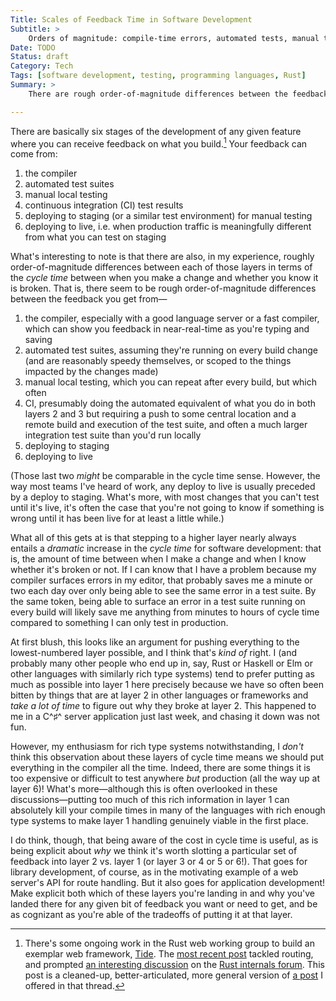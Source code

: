 ```yaml
---
Title: Scales of Feedback Time in Software Development
Subtitle: >
    Orders of magnitude: compile-time errors, automated tests, manual test, <abbr>CI</abbr>, staging, production.
Date: TODO
Status: draft
Category: Tech
Tags: [software development, testing, programming languages, Rust]
Summary: >
    There are rough order-of-magnitude differences between the feedback times for compile-time errors, automated tests, manual testing, <abbr>CI</abbr>, staging, and production.

---
```


There are basically six stages of the development of any given feature where you can receive feedback on what you build.[^1] Your feedback can come from:

1. the compiler
2. automated test suites
3. manual local testing
4. continuous integration (<abbr>CI</abbr>) test results
5. deploying to staging (or a similar test environment) for manual testing
6. deploying to live, i.e. when production traffic is meaningfully different from what you can test on staging

What's interesting to note is that there are also, in my experience, roughly order-of-magnitude differences between each of those layers in terms of the *cycle time* between when you make a change and whether you know it is broken. That is, there seem to be rough order-of-magnitude differences between the feedback you get from—

1. the compiler, especially with a good language server or a fast compiler, which can show you feedback in near-real-time as you're typing and saving
2. automated test suites, assuming they're running on every build change (and are reasonably speedy themselves, or scoped to the things impacted by the changes made)
3. manual local testing, which you can repeat after every build, but which often 
4. <abbr>CI</abbr>, presumably doing the automated equivalent of what you do in both layers 2 and 3 but requiring a push to some central location and a remote build and execution of the test suite, and often a much larger integration test suite than you'd run locally
5. deploying to staging
6. deploying to live

(Those last two *might* be comparable in the cycle time sense. However, the way most teams I've heard of work, any deploy to live is usually preceded by a deploy to staging. What's more, with most changes that you can't test until it's live, it's often the case that you're not going to know if something is wrong until it has been live for at least a little while.)

What all of this gets at is that stepping to a higher layer nearly always entails a *dramatic* increase in the *cycle time* for software development: that is, the amount of time between when I make a change and when I know whether it's broken or not. If I can know that I have a problem because my compiler surfaces errors in my editor, that probably saves me a minute or two each day over only being able to see the same error in a test suite. By the same token, being able to surface an error in a test suite running on every build will likely save me anything from minutes to hours of cycle time compared to something I can only test in production.

At first blush, this looks like an argument for pushing everything to the lowest-numbered layer possible, and I think that's *kind of* right. I (and probably many other people who end up in, say, Rust or Haskell or Elm or other languages with similarly rich type systems) tend to prefer putting as much as possible into layer 1 here precisely because we have so often been bitten by things that are at layer 2 in other languages or frameworks and *take a lot of time* to figure out why they broke at layer 2. This happened to me in a C^♯^ server application just last week, and chasing it down was not fun.

However, my enthusiasm for rich type systems notwithstanding, I *don't* think this observation about these layers of cycle time means we should put everything in the compiler all the time. Indeed, there are some things it is too expensive or difficult to test anywhere *but* production (all the way up at layer 6)! What's more—although this is often overlooked in these discussions—putting too much of this rich information in layer 1 can absolutely kill your compile times in many of the languages with rich enough type systems to make layer 1 handling genuinely viable in the first place.

I do think, though, that being aware of the cost in cycle time is useful, as is being explicit about *why* we think it's worth slotting a particular set of feedback into layer 2 vs. layer 1 (or layer 3 or 4 or 5 or 6!). That goes for library development, of course, as in the motivating example of a web server's <abbr>API</abbr> for route handling. But it also goes for application development! Make explicit both which of these layers you're landing in and why you've landed there for any given bit of feedback you want or need to get, and be as cognizant as you're able of the tradeoffs of putting it at that layer.

[^1]: There's some ongoing work in the Rust web working group to build an exemplar web framework, [Tide](https://rust-lang-nursery.github.io/wg-net/2018/09/11/tide.html). The [most recent post](https://rust-lang-nursery.github.io/wg-net/2018/10/16/tide-routing.html) tackled routing, and prompted [an interesting discussion](https://internals.rust-lang.org/t/routing-and-extraction-in-tide-a-first-sketch/8587) on the [Rust internals forum](https://internals.rust-lang.org/). This post is a cleaned-up, better-articulated, more general version of [a post](https://internals.rust-lang.org/t/routing-and-extraction-in-tide-a-first-sketch/8587/36?u=chriskrycho) I offered in that thread.